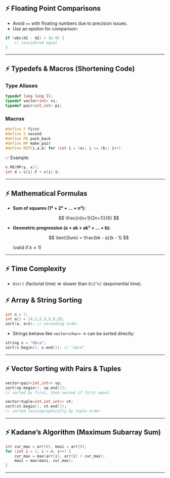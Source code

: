 ## ⚡ Floating Point Comparisons

* Avoid `==` with floating numbers due to precision issues.
* Use an epsilon for comparison:

```cpp
if (abs(d1 - d2) < 1e-9) {
    // considered equal
}
```

---

## ⚡ Typedefs & Macros (Shortening Code)

### Type Aliases

```cpp
typedef long long ll;
typedef vector<int> vi;
typedef pair<int,int> pi;
```

### Macros

```cpp
#define F first
#define S second
#define PB push_back
#define MP make_pair
#define REP(i,a,b) for (int i = (a); i <= (b); i++)
```

✅ Example:

```cpp
v.PB(MP(y, x));
int d = v[i].F + v[i].S;
```

---

## ⚡ Mathematical Formulas

* **Sum of squares (1² + 2² + ... + n²):**

  $$
  \frac{n(n+1)(2n+1)}{6}
  $$

* **Geometric progression (a + ak + ak² + ... + b):**

  $$
  \text{Sum} = \frac{bk - a}{k - 1}
  $$

  (valid if $k \neq 1$)

---

## ⚡ Time Complexity

* `O(n!)` (factorial time) ≫ slower than `O(2^n)` (exponential time).


## ⚡ Array & String Sorting

```cpp
int n = 7;
int a[] = {4,2,5,3,5,8,3};
sort(a, a+n); // ascending order
```

* Strings behave like `vector<char>` → can be sorted directly:

```cpp
string s = "dbca";
sort(s.begin(), s.end()); // "abcd"
```

---

## ⚡ Vector Sorting with Pairs & Tuples

```cpp
vector<pair<int,int>> vp;
sort(vp.begin(), vp.end()); 
// sorted by first, then second if first equal

vector<tuple<int,int,int>> vt;
sort(vt.begin(), vt.end());
// sorted lexicographically by tuple order
```

---

## ⚡ Kadane’s Algorithm (Maximum Subarray Sum)

```cpp
int cur_max = arr[0], maxi = arr[0];
for (int i = 1; i < n; i++) {
    cur_max = max(arr[i], arr[i] + cur_max);
    maxi = max(maxi, cur_max);
}
```

---
